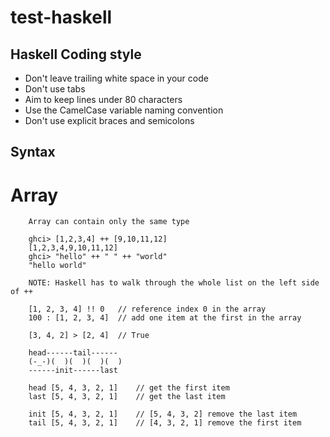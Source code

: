 # test-haskell

## Haskell Coding style
* Don't leave trailing white space in your code
* Don't use tabs
* Aim to keep lines under 80 characters
* Use the CamelCase variable naming convention
* Don't use explicit braces and semicolons

## Syntax

# Array

        Array can contain only the same type

        ghci> [1,2,3,4] ++ [9,10,11,12]  
        [1,2,3,4,9,10,11,12]  
        ghci> "hello" ++ " " ++ "world"  
        "hello world"

        NOTE: Haskell has to walk through the whole list on the left side of ++

        [1, 2, 3, 4] !! 0   // reference index 0 in the array
        100 : [1, 2, 3, 4]  // add one item at the first in the array

        [3, 4, 2] > [2, 4]  // True

        head------tail------
        (-_-)(  )(  )(  )(  )
        ------init------last

        head [5, 4, 3, 2, 1]    // get the first item
        last [5, 4, 3, 2, 1]    // get the last item

        init [5, 4, 3, 2, 1]    // [5, 4, 3, 2] remove the last item
        tail [5, 4, 3, 2, 1]    // [4, 3, 2, 1] remove the first item
        

